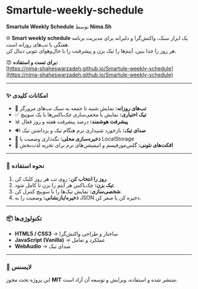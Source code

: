 # Smartule-weekly-schedule
**Smartule Weekly Schedule** توسط **Nima.Sh**  

🌐 **Smart weekly schedule** یک ابزار سبک، واکنش‌گرا و دلبرانه برای مدیریت برنامه هفتگی با تب‌های روزانه است.  
هر روز را جدا ببین، آیتم‌ها را تیک بزن و پیشرفتت را با حال‌وهوای نئونی دنبال کن.  

😍 **برای تست و استفاده:**  
[https://nima-shaheswarzadeh.github.io/Smartule-weekly-schedule](https://nima-shaheswarzadeh.github.io/Smartule-weekly-schedule)  

---

### ✨ امکانات کلیدی
- 📅 **تب‌های روزانه:** نمایش شنبه تا جمعه به سبک تب‌های مرورگر  
- ✅ **تیک اختیاری:** نمایش یا مخفی‌سازی چک‌باکس‌ها با یک سوییچ  
- 📊 **پیشرفت هوشمند:** درصد پیشرفت هفته و روز فعال  
- 🔊 **صدای تیک:** بازخورد شنیداری نرم هنگام تیک و برداشتن تیک  
- 💾 **ذخیره‌سازی محلی:** نگه‌داری وضعیت با LocalStorage  
- 🌌 **افکت‌های نئونی:** گلس‌مورفیسم و انیمیشن‌های نرم برای تجربه لذت‌بخش  

---

### 🚀 نحوه استفاده
1. **روز را انتخاب کن:** روی تب هر روز کلیک کن.  
2. **تیک بزن:** چک‌باکس هر آیتم را بزن تا کامل شود.  
3. **شخصی‌سازی:** نمایش تیک‌ها را با سوییچ کنترل کن.  
4. **ذخیره/بازنشانی:** وضعیت را به JSON ذخیره کن یا صفر کن.  

---

### 📦 تکنولوژی‌ها
- **HTML5 / CSS3** → ساختار و طراحی واکنش‌گرا  
- **JavaScript (Vanilla)** → عملکرد و تعامل  
- **WebAudio** → صدای تیک  

---

### 📁 لایسنس
این پروژه تحت مجوز **MIT** منتشر شده و استفاده، ویرایش و توسعه آن آزاد است.

